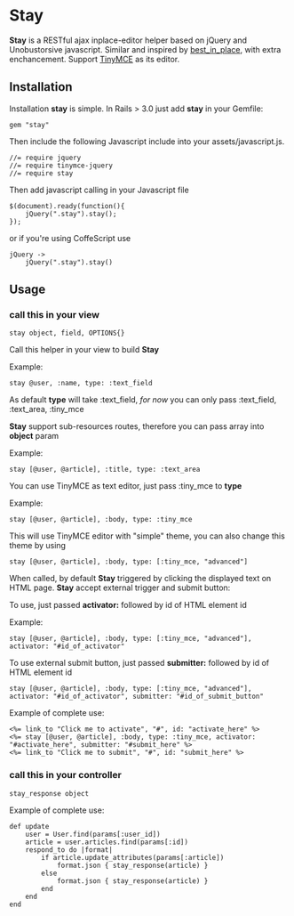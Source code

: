 # Stay
**Stay** is a RESTful ajax inplace-editor helper based on jQuery and Unobustorsive javascript.
Similar and inspired by [best_in_place](https://github.com/bernat/best_in_place), with extra
enchancement. Support [TinyMCE](http://tinymce.moxiecode.com/) as its editor.

## Installation
Installation **stay** is simple. In Rails > 3.0 just add **stay** in your Gemfile:

    gem "stay"
    
Then include the following Javascript include into your assets/javascript.js.

    //= require jquery
    //= require tinymce-jquery
    //= require stay
    
Then add javascript calling in your Javascript file

    $(document).ready(function(){
        jQuery(".stay").stay();
    });

or if you're using CoffeScript use
    
    jQuery ->
        jQuery(".stay").stay()
        
## Usage

### call this in your view

    stay object, field, OPTIONS{}

Call this helper in your view to build **Stay**

Example:

    stay @user, :name, type: :text_field
    
As default **type** will take :text_field, *for now* you can only pass :text_field, :text_area, :tiny_mce

**Stay** support sub-resources routes, therefore you can pass array into **object** param

Example:

    stay [@user, @article], :title, type: :text_area
    
You can use TinyMCE as text editor, just pass :tiny_mce to **type**

Example:

    stay [@user, @article], :body, type: :tiny_mce
    
This will use TinyMCE editor with "simple" theme, you can also change this theme by using

    stay [@user, @article], :body, type: [:tiny_mce, "advanced"]
    

When called, by default **Stay** triggered by clicking the displayed text on HTML page.
**Stay** accept external trigger and submit button:

To use, just passed **activator:** followed by id of HTML element id

Example:

    stay [@user, @article], :body, type: [:tiny_mce, "advanced"], activator: "#id_of_activator"
    
To use external submit button, just passed **submitter:** followed by id of HTML element id

    stay [@user, @article], :body, type: [:tiny_mce, "advanced"], activator: "#id_of_activator", submitter: "#id_of_submit_button"
    
Example of complete use:

    <%= link_to "Click me to activate", "#", id: "activate_here" %>
    <%= stay [@user, @article], :body, type: :tiny_mce, activator: "#activate_here", submitter: "#submit_here" %>
    <%= link_to "Click me to submit", "#", id: "submit_here" %>
    
### call this in your controller

    stay_response object
    
Example of complete use:

    def update
        user = User.find(params[:user_id])
        article = user.articles.find(params[:id])
        respond_to do |format|
            if article.update_attributes(params[:article])
                format.json { stay_response(article) }
            else
                format.json { stay_response(article) }
            end
        end
    end
